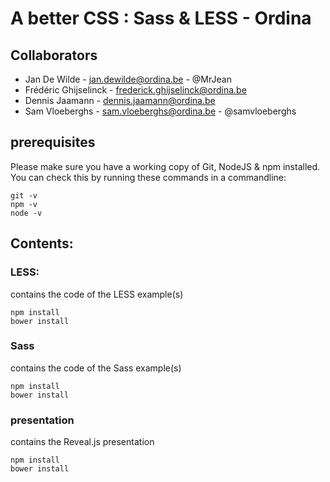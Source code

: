 # A better CSS : Sass &amp; LESS - Ordina

## Collaborators

* Jan De Wilde - jan.dewilde@ordina.be - @MrJean
* Frédéric Ghijselinck - frederick.ghijselinck@ordina.be
* Dennis Jaamann - dennis.jaamann@ordina.be
* Sam Vloeberghs - sam.vloeberghs@ordina.be - @samvloeberghs

## prerequisites

Please make sure you have a working copy of Git, NodeJS & npm installed. You can check this by running these commands
in a commandline:

    git -v
    npm -v
    node -v

## Contents:

### LESS:

contains the code of the LESS example(s)

    npm install
    bower install

### Sass

contains the code of the Sass example(s)

    npm install
    bower install

### presentation

contains the Reveal.js presentation

    npm install
    bower install
